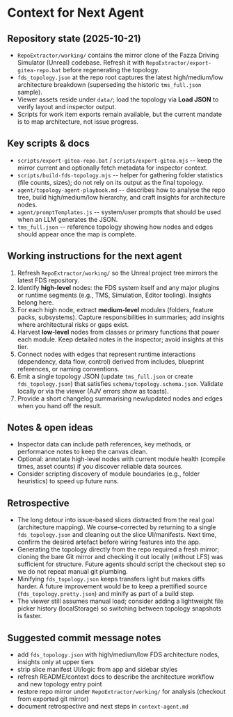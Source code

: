 ﻿# Context for Next Agent

## Repository state (2025-10-21)
- `RepoExtractor/working/` contains the mirror clone of the Fazza Driving Simulator (Unreal) codebase. Refresh it with `RepoExtractor/export-gitea-repo.bat` before regenerating the topology.
- `fds_topology.json` at the repo root captures the latest high/medium/low architecture breakdown (superseding the historic `tms_full.json` sample).
- Viewer assets reside under `data/`; load the topology via **Load JSON** to verify layout and inspector output.
- Scripts for work item exports remain available, but the current mandate is to map architecture, not issue progress.

## Key scripts & docs
- `scripts/export-gitea-repo.bat` / `scripts/export-gitea.mjs` -- keep the mirror current and optionally fetch metadata for inspector context.
- `scripts/build-fds-topology.mjs` -- helper for gathering folder statistics (file counts, sizes); do not rely on its output as the final topology.
- `agent/topology-agent-playbook.md` -- describes how to analyse the repo tree, build high/medium/low hierarchy, and craft insights for architecture nodes.
- `agent/promptTemplates.js` -- system/user prompts that should be used when an LLM generates the JSON.
- `tms_full.json` -- reference topology showing how nodes and edges should appear once the map is complete.

## Working instructions for the next agent
1. Refresh `RepoExtractor/working/` so the Unreal project tree mirrors the latest FDS repository.
2. Identify **high-level** nodes: the FDS system itself and any major plugins or runtime segments (e.g., TMS, Simulation, Editor tooling). Insights belong here.
3. For each high node, extract **medium-level** modules (folders, feature packs, subsystems). Capture responsibilities in summaries; add insights where architectural risks or gaps exist.
4. Harvest **low-level** nodes from classes or primary functions that power each module. Keep detailed notes in the inspector; avoid insights at this tier.
5. Connect nodes with edges that represent runtime interactions (dependency, data flow, control) derived from includes, blueprint references, or naming conventions.
6. Emit a single topology JSON (update `tms_full.json` or create `fds_topology.json`) that satisfies `schema/topology.schema.json`. Validate locally or via the viewer (AJV errors show as toasts).
7. Provide a short changelog summarising new/updated nodes and edges when you hand off the result.

## Notes & open ideas
- Inspector data can include path references, key methods, or performance notes to keep the canvas clean.
- Optional: annotate high-level nodes with current module health (compile times, asset counts) if you discover reliable data sources.
- Consider scripting discovery of module boundaries (e.g., folder heuristics) to speed up future runs.

## Retrospective
- The long detour into issue-based slices distracted from the real goal (architecture mapping). We course-corrected by returning to a single `fds_topology.json` and cleaning out the slice UI/manifests. Next time, confirm the desired artefact before wiring features into the app.
- Generating the topology directly from the repo required a fresh mirror; cloning the bare Git mirror and checking it out locally (without LFS) was sufficient for structure. Future agents should script the checkout step so we do not repeat manual git plumbing.
- Minifying `fds_topology.json` keeps transfers light but makes diffs harder. A future improvement would be to keep a prettified source (`fds_topology.pretty.json`) and minify as part of a build step.
- The viewer still assumes manual load; consider adding a lightweight file picker history (localStorage) so switching between topology snapshots is faster.

## Suggested commit message notes
- add `fds_topology.json` with high/medium/low FDS architecture nodes, insights only at upper tiers
- strip slice manifest UI/logic from app and sidebar styles
- refresh README/context docs to describe the architecture workflow and new topology entry point
- restore repo mirror under `RepoExtractor/working/` for analysis (checkout from exported git mirror)
- document retrospective and next steps in `context-agent.md`


